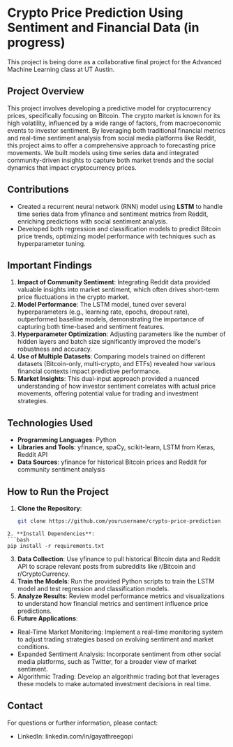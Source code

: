 # Crypto Price Prediction Using Sentiment and Financial Data (in progress)
This project is being done as a collaborative final project for the Advanced Machine Learning class at UT Austin.

## Project Overview
This project involves developing a predictive model for cryptocurrency prices, specifically focusing on Bitcoin. The crypto market is known for its high volatility, influenced by a wide range of factors, from macroeconomic events to investor sentiment. By leveraging both traditional financial metrics and real-time sentiment analysis from social media platforms like Reddit, this project aims to offer a comprehensive approach to forecasting price movements. We built models using time series data and integrated community-driven insights to capture both market trends and the social dynamics that impact cryptocurrency prices.

## Contributions
- Created a recurrent neural network (RNN) model using **LSTM** to handle time series data from yfinance and sentiment metrics from Reddit, enriching predictions with social sentiment analysis.
- Developed both regression and classification models to predict Bitcoin price trends, optimizing model performance with techniques such as hyperparameter tuning.

## Important Findings
1. **Impact of Community Sentiment**: Integrating Reddit data provided valuable insights into market sentiment, which often drives short-term price fluctuations in the crypto market.
2. **Model Performance**: The LSTM model, tuned over several hyperparameters (e.g., learning rate, epochs, dropout rate), outperformed baseline models, demonstrating the importance of capturing both time-based and sentiment features.
3. **Hyperparameter Optimization**: Adjusting parameters like the number of hidden layers and batch size significantly improved the model's robustness and accuracy.
4. **Use of Multiple Datasets**: Comparing models trained on different datasets (Bitcoin-only, multi-crypto, and ETFs) revealed how various financial contexts impact predictive performance.
5. **Market Insights**: This dual-input approach provided a nuanced understanding of how investor sentiment correlates with actual price movements, offering potential value for trading and investment strategies.

## Technologies Used
- **Programming Languages**: Python
- **Libraries and Tools**: yfinance, spaCy, scikit-learn, LSTM from Keras, Reddit API
- **Data Sources**: yfinance for historical Bitcoin prices and Reddit for community sentiment analysis

## How to Run the Project
1. **Clone the Repository**:
   ```bash
   git clone https://github.com/yourusername/crypto-price-prediction
  ```
2. **Install Dependencies**:
  ```bash
  pip install -r requirements.txt
  ```
3. **Data Collection**:
Use yfinance to pull historical Bitcoin data and Reddit API to scrape relevant posts from subreddits like r/Bitcoin and r/CryptoCurrency.
4. **Train the Models**:
Run the provided Python scripts to train the LSTM model and test regression and classification models.
6. **Analyze Results**:
Review model performance metrics and visualizations to understand how financial metrics and sentiment influence price predictions.
7. **Future Applications**:
* Real-Time Market Monitoring: Implement a real-time monitoring system to adjust trading strategies based on evolving sentiment and market conditions.
* Expanded Sentiment Analysis: Incorporate sentiment from other social media platforms, such as Twitter, for a broader view of market sentiment.
* Algorithmic Trading: Develop an algorithmic trading bot that leverages these models to make automated investment decisions in real time.

## Contact
For questions or further information, please contact:
* LinkedIn: linkedin.com/in/gayathreegopi
